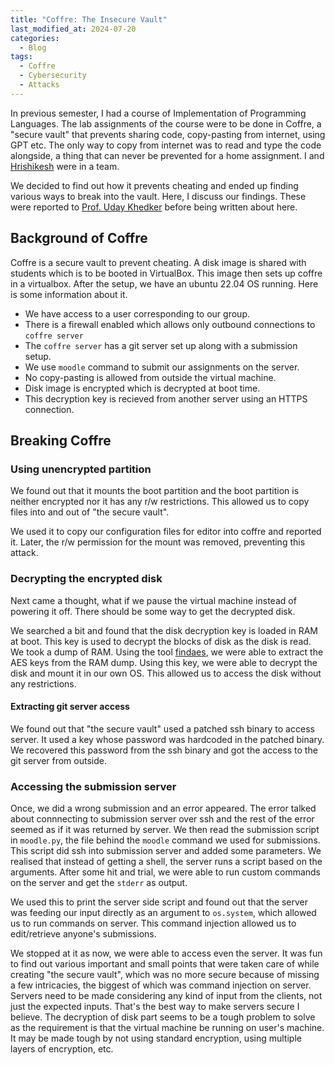 ```yaml
---
title: "Coffre: The Insecure Vault"
last_modified_at: 2024-07-20
categories:
  - Blog
tags:
  - Coffre
  - Cybersecurity
  - Attacks
---
```


In previous semester, I had a course of Implementation of Programming Languages.
The lab assignments of the course were to be done in Coffre, a "secure vault" that
prevents sharing code, copy-pasting from internet, using GPT etc. The only way
to copy from internet was to read and type the code alongside, a thing that can
never be prevented for a home assignment. I and [Hrishikesh](https://hrishi-06.github.io/)
were in a team.

We decided to find out how it prevents cheating and ended up finding various
ways to break into the vault. Here, I discuss our findings. These were reported
to [Prof. Uday Khedker](https://www.cse.iitb.ac.in/~uday/) before being written
about here.

## Background of Coffre

Coffre is a secure vault to prevent cheating. A disk image is shared with students
which is to be booted in VirtualBox. This image then sets up coffre in a virtualbox.
After the setup, we have an ubuntu 22.04 OS running. Here is some information about it.

- We have access to a user corresponding to our group.
- There is a firewall enabled which allows only outbound connections to `coffre server`
- The `coffre server` has a git server set up along with a submission setup.
- We use `moodle` command to submit our assignments on the server.
- No copy-pasting is allowed from outside the virtual machine.
- Disk image is encrypted which is decrypted at boot time.
- This decryption key is recieved from another server using an HTTPS connection.

## Breaking Coffre

### Using unencrypted partition

We found out that it mounts the boot partition and the boot partition is neither
encrypted nor it has any r/w restrictions. This allowed us to copy files into and
out of "the secure vault".

We used it to copy our configuration files for editor into coffre and reported it.
Later, the r/w permission for the mount was removed, preventing this attack.

### Decrypting the encrypted disk

Next came a thought, what if we pause the virtual machine instead of powering it
off. There should be some way to get the decrypted disk.

We searched a bit and found that the disk decryption key is loaded in RAM at boot.
This key is used to decrypt the blocks of disk as the disk is read. We took a dump
of RAM. Using the tool [findaes](https://sourceforge.net/projects/findaes/), we were
able to extract the AES keys from the RAM dump. Using this key, we were able to
decrypt the disk and mount it in our own OS. This allowed us to access the disk
without any restrictions.

#### Extracting git server access

We found out that "the secure vault" used a patched ssh binary to access server.
It used a key whose password was hardcoded in the patched binary. We recovered
this password from the ssh binary and got the access to the git server from
outside.

### Accessing the submission server

Once, we did a wrong submission and an error appeared. The error talked about
connnecting to submission server over ssh and the rest of the error seemed as
if it was returned by server. We then read the submission script in `moodle.py`,
the file behind the `moodle` command we used for submissions. This script did
ssh into submission server and added some parameters. We realised that instead
of getting a shell, the server runs a script based on the arguments. After some
hit and trial, we were able to run custom commands on the server and get the
`stderr` as output.

We used this to print the server side script and found out that the server was
feeding our input directly as an argument to `os.system`, which allowed us to
run commands on server. This command injection allowed us to edit/retrieve anyone's
submissions.

We stopped at it as now, we were able to access even the server. It was fun
to find out various important and small points that were taken care of while
creating "the secure vault", which was no more secure because of missing a few
intricacies, the biggest of which was command injection on server. Servers
need to be made considering any kind of input from the clients, not just the
expected inputs. That's the best way to make servers secure I believe. The
decryption of disk part seems to be a tough problem to solve as the requirement
is that the virtual machine be running on user's machine. It may be made tough
by not using standard encryption, using multiple layers of encryption, etc.